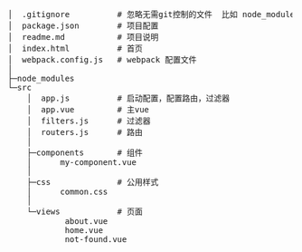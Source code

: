 <pre>
│  .gitignore          # 忽略无需git控制的文件  比如 node_modules
│  package.json        # 项目配置
│  readme.md           # 项目说明
│  index.html          # 首页
│  webpack.config.js   # webpack 配置文件
│
├─node_modules
└─src
    │  app.js          # 启动配置，配置路由，过滤器
    │  app.vue         # 主vue
    │  filters.js      # 过滤器
    │  routers.js      # 路由
    │
    ├─components       # 组件
    │      my-component.vue
    │
    ├─css              # 公用样式
    │      common.css
    │
    └─views            # 页面
            about.vue
            home.vue
            not-found.vue
</pre>            